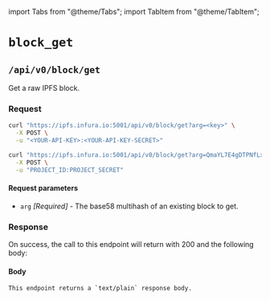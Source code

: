import Tabs from "@theme/Tabs";
import TabItem from "@theme/TabItem";

# `block_get`

## `/api/v0/block/get`

Get a raw IPFS block.

### Request

<Tabs>
  <TabItem value="Syntax" label="Syntax" default>

```bash
curl "https://ipfs.infura.io:5001/api/v0/block/get?arg=<key>" \
  -X POST \
  -u "<YOUR-API-KEY>:<YOUR-API-KEY-SECRET>"
```

  </TabItem>
  <TabItem value="Example" label="Example" >

```bash
curl "https://ipfs.infura.io:5001/api/v0/block/get?arg=QmaYL7E4gDTPNfLxrCEEEcNJgcHBJ55NxxTnxpDKWqMtJ3" \
  -X POST \
  -u "PROJECT_ID:PROJECT_SECRET"
```

  </TabItem>
</Tabs>

#### Request parameters

- `arg` _\[Required]_ - The base58 multihash of an existing block to get.

### Response

On success, the call to this endpoint will return with 200 and the following body:

#### Body

```
This endpoint returns a `text/plain` response body.
```
